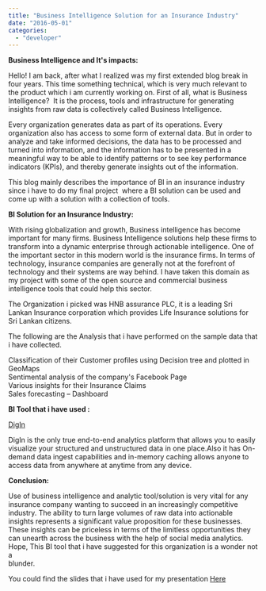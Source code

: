 ```yaml
---
title: "Business Intelligence Solution for an Insurance Industry"
date: "2016-05-01"
categories: 
  - "developer"
---
```


**Business Intelligence and It's impacts:**  
  
Hello! I am back, after what I realized was my first extended blog break in four years. This time something technical, which is very much relevant to the product which i am currently working on. First of all, what is Business Intelligence?  It is the process, tools and infrastructure for generating insights from raw data is collectively called Business Intelligence.  
  
Every organization generates data as part of its operations. Every organization also has access to some form of external data. But in order to analyze and take informed decisions, the data has to be processed and turned into information, and the information has to be presented in a meaningful way to be able to identify patterns or to see key performance indicators (KPIs), and thereby generate insights out of the information.            
  
This blog mainly describes the importance of BI in an insurance industry since i have to do my final project  where a BI solution can be used and come up with a solution with a collection of tools.  
  
**BI Solution for an Insurance Industry:**  
  
With rising globalization and growth, Business intelligence has become important for many firms. Business Intelligence solutions help these firms to transform into a dynamic enterprise through actionable intelligence. One of the important sector in this modern world is the insurance firms. In terms of technology, insurance companies are generally not at the forefront of technology and their systems are way behind. I have taken this domain as my project with some of the open source and commercial business intelligence tools that could help this sector.  
  
The Organization i picked was HNB assurance PLC, it is a leading Sri Lankan Insurance corporation which provides Life Insurance solutions for Sri Lankan citizens.  
  
The following are the Analysis that i have performed on the sample data that i have collected.  
  
Classification of their Customer profiles using Decision tree and plotted in GeoMaps  
Sentimental analysis of the company's Facebook Page  
Various insights for their Insurance Claims  
Sales forecasting – Dashboard  
  
**BI Tool that i have used :**   
  
[DigIn](http://digin.io/)   
  
DigIn is the only true end-to-end analytics platform that allows you to easily visualize your structured and unstructured data in one place.Also it has On-demand data ingest capabilities and in-memory caching allows anyone to access data from anywhere at anytime from any device.  
  
**Conclusion:**   
  
Use of business intelligence and analytic tool/solution is very vital for any insurance company wanting to succeed in an increasingly competitive industry. The ability to turn large volumes of raw data into actionable insights represents a significant value proposition for these businesses. These insights can be priceless in terms of the limitless opportunities they can unearth across the business with the help of social media analytics. Hope, This BI tool that i have suggested for this organization is a wonder not a  
blunder.  
  
You could find the slides that i have used for my presentation [Here](https://prezi.com/xix0jk0lelja/bi-solution-for-insurance-industry/)
